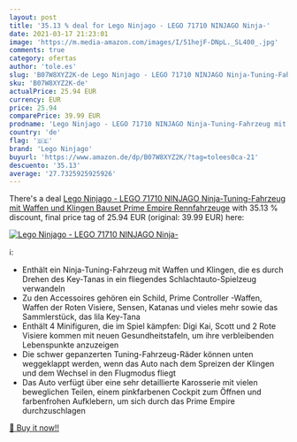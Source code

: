 ```yaml
---
layout: post
title: '35.13 % deal for Lego Ninjago - LEGO 71710 NINJAGO Ninja-'
date: 2021-03-17 21:23:01
image: 'https://m.media-amazon.com/images/I/51hejF-DNpL._SL400_.jpg'
comments: true
category: ofertas
author: 'tole.es'
slug: 'B07W8XYZ2K-de Lego Ninjago - LEGO 71710 NINJAGO Ninja-Tuning-Fahrzeug...'
sku: 'B07W8XYZ2K-de'
actualPrice: 25.94 EUR
currency: EUR
price: 25.94
comparePrice: 39.99 EUR
prodname: 'Lego Ninjago - LEGO 71710 NINJAGO Ninja-Tuning-Fahrzeug mit Waffen und Klingen  Bauset  Prime Empire Rennfahrzeuge'
country: 'de'
flag: '🇩🇪'
brand: 'Lego Ninjago'
buyurl: 'https://www.amazon.de/dp/B07W8XYZ2K/?tag=tolees0ca-21'
descuento: '35.13'
average: '27.7325925925926'
---
```


There's a deal [Lego Ninjago - LEGO 71710 NINJAGO Ninja-Tuning-Fahrzeug mit Waffen und Klingen  Bauset  Prime Empire Rennfahrzeuge](https://www.amazon.de/dp/B07W8XYZ2K/?tag=tolees0ca-21)  with  35.13 % discount, final price tag of  25.94 EUR (original: 39.99 EUR) here:

[![Lego Ninjago - LEGO 71710 NINJAGO Ninja-](https://m.media-amazon.com/images/I/51hejF-DNpL._SL400_.jpg)](https://www.amazon.de/dp/B07W8XYZ2K/?tag=tolees0ca-21)

ℹ️:

- Enthält ein Ninja-Tuning-Fahrzeug mit Waffen und Klingen, die es durch Drehen des Key-Tanas in ein fliegendes Schlachtauto-Spielzeug verwandeln
- Zu den Accessoires gehören ein Schild, Prime Controller -Waffen, Waffen der Roten Visiere, Sensen, Katanas und vieles mehr sowie das Sammlerstück, das lila Key-Tana
- Enthält 4 Minifiguren, die im Spiel kämpfen: Digi Kai, Scott und 2 Rote Visiere kommen mit neuen Gesundheitstafeln, um ihre verbleibenden Lebenspunkte anzuzeigen
- Die schwer gepanzerten Tuning-Fahrzeug-Räder können unten weggeklappt werden, wenn das Auto nach dem Spreizen der Klingen und dem Wechsel in den Flugmodus fliegt
- Das Auto verfügt über eine sehr detaillierte Karosserie mit vielen beweglichen Teilen, einem pinkfarbenen Cockpit zum Öffnen und farbenfrohen Aufklebern, um sich durch das Prime Empire durchzuschlagen

[🛒 Buy it now!!](https://www.amazon.de/dp/B07W8XYZ2K/?tag=tolees0ca-21)
